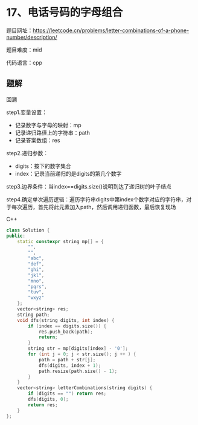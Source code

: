 # 17、电话号码的字母组合
题目网址：https://leetcode.cn/problems/letter-combinations-of-a-phone-number/description/

题目难度：mid

代码语言：cpp
## 题解
回溯

step1.变量设置：
* 记录数字与字母的映射：mp
* 记录递归路径上的字符串：path
* 记录答案数组：res

step2.递归参数：
* digits：按下的数字集合
* index：记录当前递归的是digits的第几个数字

step3.边界条件：当index==digits.size()说明到达了递归树的叶子结点

step4.确定单次遍历逻辑：遍历字符串digits中第index个数字对应的字符串，对于每次遍历，首先将此元素加入path，然后调用递归函数，最后恢复现场

C++
```cpp
class Solution {
public:
    static constexpr string mp[] = {
        "",
        "",
        "abc",
        "def",
        "ghi",
        "jkl",
        "mno",
        "pqrs",
        "tuv",
        "wxyz"
    };
    vector<string> res;
    string path;
    void dfs(string digits, int index) {
        if (index == digits.size()) {
            res.push_back(path);
            return;
        }
        string str = mp[digits[index] - '0'];
        for (int j = 0; j < str.size(); j ++ ) {
            path = path + str[j];
            dfs(digits, index + 1);
            path.resize(path.size() - 1);
        }
    }
    vector<string> letterCombinations(string digits) {
        if (digits == "") return res;
        dfs(digits, 0);
        return res;
    }
};
```
